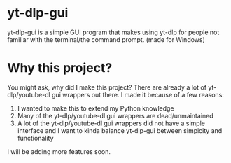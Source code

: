 # yt-dlp-gui
yt-dlp-gui is a simple GUI program that makes using yt-dlp for people not familiar with the terminal/the command prompt. (made for Windows)

# Why this project?
You might ask, why did I make this project? There are already a lot of yt-dlp/youtube-dl gui wrappers out there.
I made it because of a few reasons:
1. I wanted to make this to extend my Python knowledge
2. Many of the yt-dlp/youtube-dl gui wrappers are dead/unmaintained
3. A lot of the yt-dlp/youtube-dl gui wrappers did not have a simple interface and I want to kinda balance yt-dlp-gui between simpicity and functionality

I will be adding more features soon.
